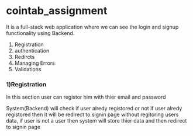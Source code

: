 # cointab_assignment
It is a full-stack web application where we can see the login and signup functionality using Backend.
<ol>
<li>Registration</li>
<li>authentication</li>
<li>Redircts</li>
<li>Managing Errors</li>
<li>Validations</li>
</ol>
<h3>1)Registration</h3>
  <p>In this section user can registor him with thier email and password</p>
  <p>System(Backend) will check if user alredy registored or not if user alredy registored then it will be redirect to signin page without regitoring users data, if user is not a user then system will store thier data and then redirect to signin page</p>
